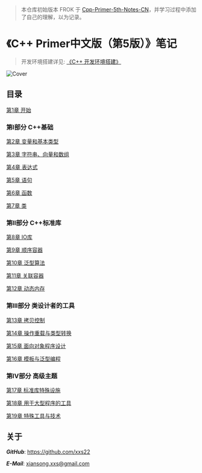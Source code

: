 > 本仓库初始版本 FROK 于 [Cpp-Primer-5th-Notes-CN](https://github.com/czs108/Cpp-Primer-5th-Notes-CN)，并学习过程中添加了自己的理解，以为记录。

# 《C++ Primer中文版（第5版）》笔记

> 开发环境搭建详见: [《C++ 开发环境搭建》](DevBuild.md)

![Cover](Cover.png)

## 目录

[第1章 开始](https://github.com/czs108/Cpp-Primer-5th-Note-CN/tree/master/Chapter-1%20Getting%20Started)

### 第I部分 C++基础

[第2章 变量和基本类型](https://github.com/czs108/Cpp-Primer-5th-Note-CN/tree/master/Chapter-2%20Variables%20and%20Basic%20Types)

[第3章 字符串、向量和数组](https://github.com/czs108/Cpp-Primer-5th-Note-CN/tree/master/Chapter-3%20Strings%2C%20Vectors%2C%20and%20Arrays)

[第4章 表达式](https://github.com/czs108/Cpp-Primer-5th-Note-CN/tree/master/Chapter-4%20Expressions)

[第5章 语句](https://github.com/czs108/Cpp-Primer-5th-Note-CN/tree/master/Chapter-5%20Statements)

[第6章 函数](https://github.com/czs108/Cpp-Primer-5th-Note-CN/tree/master/Chapter-6%20Functions)

[第7章 类](https://github.com/czs108/Cpp-Primer-5th-Note-CN/tree/master/Chapter-7%20Classes)

### 第II部分 C++标准库

[第8章 IO库](https://github.com/czs108/Cpp-Primer-5th-Note-CN/tree/master/Chapter-8%20The%20IO%20Library)

[第9章 顺序容器](https://github.com/czs108/Cpp-Primer-5th-Note-CN/tree/master/Chapter-9%20Sequential%20Containers)

[第10章 泛型算法](https://github.com/czs108/Cpp-Primer-5th-Note-CN/tree/master/Chapter-10%20Generic%20Algorithms)

[第11章 关联容器](https://github.com/czs108/Cpp-Primer-5th-Note-CN/tree/master/Chapter-11%20Associative%20Containers)

[第12章 动态内存](https://github.com/czs108/Cpp-Primer-5th-Note-CN/tree/master/Chapter-12%20Dynamic%20Memory)

### 第III部分 类设计者的工具

[第13章 拷贝控制](https://github.com/czs108/Cpp-Primer-5th-Note-CN/tree/master/Chapter-13%20Copy%20Control)

[第14章 操作重载与类型转换](https://github.com/czs108/Cpp-Primer-5th-Note-CN/tree/master/Chapter-14%20Overloaded%20Operations%20and%20Conversions)

[第15章 面向对象程序设计](https://github.com/czs108/Cpp-Primer-5th-Note-CN/tree/master/Chapter-15%20Object-Oriented%20Programming)

[第16章 模板与泛型编程](https://github.com/czs108/Cpp-Primer-5th-Note-CN/tree/master/Chapter-16%20Templates%20and%20Generic%20Programming)

### 第IV部分 高级主题

[第17章 标准库特殊设施](https://github.com/czs108/Cpp-Primer-5th-Note-CN/tree/master/Chapter-17%20Specialized%20Library%20Facilities)

[第18章 用于大型程序的工具](https://github.com/czs108/Cpp-Primer-5th-Note-CN/tree/master/Chapter-18%20Tools%20for%20Large%20Programs)

[第19章 特殊工具与技术](https://github.com/czs108/Cpp-Primer-5th-Note-CN/tree/master/Chapter-19%20Specialized%20Tools%20and%20Techniques)

## 关于

***GitHub***: https://github.com/xxs22

***E-Mail***: xiansong.xxs@gmail.com